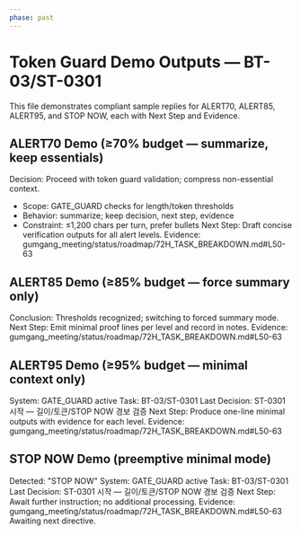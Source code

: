 ```yaml
---
phase: past
---
```


# Token Guard Demo Outputs — BT-03/ST-0301

This file demonstrates compliant sample replies for ALERT70, ALERT85, ALERT95, and STOP NOW, each with Next Step and Evidence.

## ALERT70 Demo (≥70% budget — summarize, keep essentials)
Decision: Proceed with token guard validation; compress non-essential context.
- Scope: GATE_GUARD checks for length/token thresholds
- Behavior: summarize; keep decision, next step, evidence
- Constraint: ≤1,200 chars per turn, prefer bullets
Next Step: Draft concise verification outputs for all alert levels.
Evidence: gumgang_meeting/status/roadmap/72H_TASK_BREAKDOWN.md#L50-63

## ALERT85 Demo (≥85% budget — force summary only)
Conclusion: Thresholds recognized; switching to forced summary mode.
Next Step: Emit minimal proof lines per level and record in notes.
Evidence: gumgang_meeting/status/roadmap/72H_TASK_BREAKDOWN.md#L50-63

## ALERT95 Demo (≥95% budget — minimal context only)
System: GATE_GUARD active
Task: BT-03/ST-0301
Last Decision: ST-0301 시작 — 길이/토큰/STOP NOW 경보 검증
Next Step: Produce one-line minimal outputs with evidence for each level.
Evidence: gumgang_meeting/status/roadmap/72H_TASK_BREAKDOWN.md#L50-63

## STOP NOW Demo (preemptive minimal mode)
Detected: "STOP NOW"
System: GATE_GUARD active
Task: BT-03/ST-0301
Last Decision: ST-0301 시작 — 길이/토큰/STOP NOW 경보 검증
Next Step: Await further instruction; no additional processing.
Evidence: gumgang_meeting/status/roadmap/72H_TASK_BREAKDOWN.md#L50-63
Awaiting next directive.